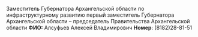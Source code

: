 Заместитель Губернатора Архангельской области по инфраструктурному развитию
первый заместитель Губернатора Архангельской области – председатель Правительства Архангельской области
**ФИО:** Алсуфьев Алексей Владимирович
**Номер**: (8182)28-81-51